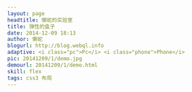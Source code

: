 ```yaml
---
layout: page
headtitle: 懒蛇的实验室
title: 弹性的盒子
date: 2014-12-09 18:13
author: 懒蛇
blogurl: http://blog.webql.info
adaptive: <i class="pc">Pc</i> <i class="phone">Phone</i>
pic: 20141209/1/demo.jpg
demourl: 20141209/1/demo.html
skill: flex
tags: css3 布局
---
```


